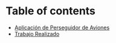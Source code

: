 # Table of contents

* [Aplicación de Perseguidor de Aviones](README.md)
* [Trabajo Realizado](trabajo-realizado.md)
